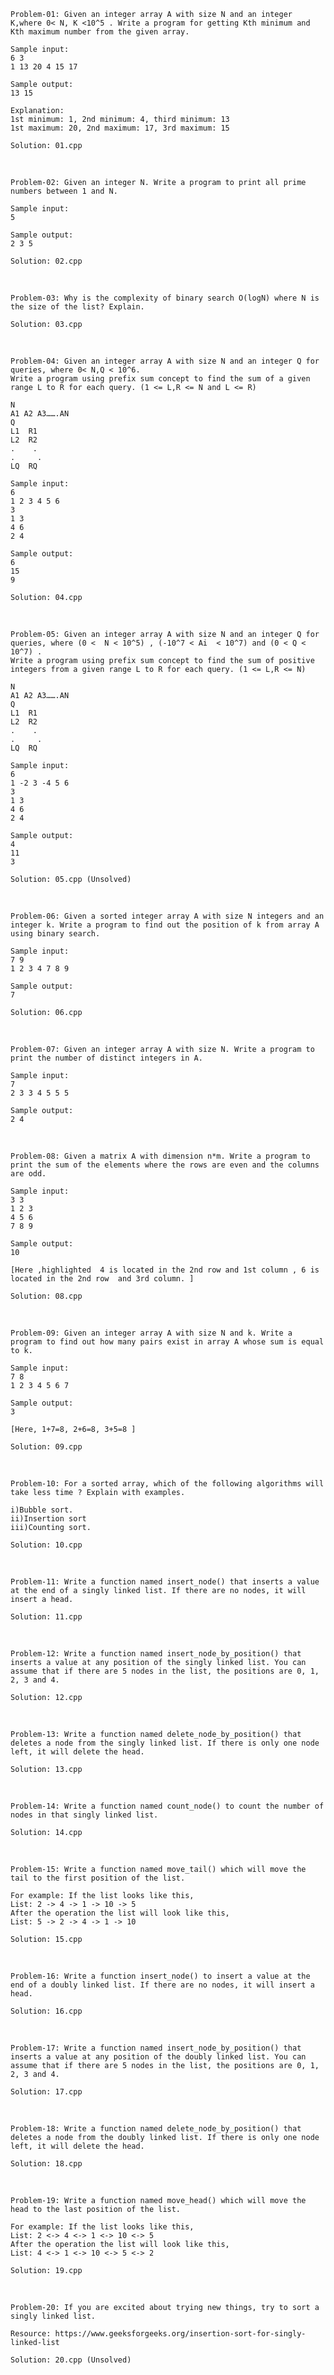    Problem-01: Given an integer array A with size N and an integer K,where 0< N, K <10^5 . Write a program for getting Kth minimum and Kth maximum number from the given array.

    Sample input:
    6 3
    1 13 20 4 15 17

    Sample output:
    13 15

    Explanation: 
    1st minimum: 1, 2nd minimum: 4, third minimum: 13
    1st maximum: 20, 2nd maximum: 17, 3rd maximum: 15

    Solution: 01.cpp

<br> 

    Problem-02: Given an integer N. Write a program to print all prime numbers between 1 and N.

    Sample input:
    5

    Sample output:
    2 3 5 

    Solution: 02.cpp

<br>

    Problem-03: Why is the complexity of binary search O(logN) where N is the size of the list? Explain.

    Solution: 03.cpp

<br>

    Problem-04: Given an integer array A with size N and an integer Q for queries, where 0< N,Q < 10^6.
    Write a program using prefix sum concept to find the sum of a given range L to R for each query. (1 <= L,R <= N and L <= R)

    N
    A1 A2 A3…….AN
    Q
    L1  R1
    L2  R2
    .    .
    .     .
    LQ  RQ

    Sample input:
    6
    1 2 3 4 5 6
    3
    1 3
    4 6
    2 4

    Sample output:
    6
    15
    9

    Solution: 04.cpp

<br>

    Problem-05: Given an integer array A with size N and an integer Q for queries, where (0 <  N < 10^5) , (-10^7 < Ai  < 10^7) and (0 < Q < 10^7) .
    Write a program using prefix sum concept to find the sum of positive integers from a given range L to R for each query. (1 <= L,R <= N)

    N
    A1 A2 A3…….AN
    Q
    L1  R1
    L2  R2
    .    .
    .     .
    LQ  RQ

    Sample input:
    6
    1 -2 3 -4 5 6
    3
    1 3
    4 6
    2 4

    Sample output:
    4
    11
    3

    Solution: 05.cpp (Unsolved)


<br>


    Problem-06: Given a sorted integer array A with size N integers and an integer k. Write a program to find out the position of k from array A using binary search. 

    Sample input:
    7 9
    1 2 3 4 7 8 9

    Sample output:
    7

    Solution: 06.cpp

<br>

    Problem-07: Given an integer array A with size N. Write a program to print the number of distinct integers in A.

    Sample input:
    7
    2 3 3 4 5 5 5 

    Sample output:
    2 4

<br>

    Problem-08: Given a matrix A with dimension n*m. Write a program to print the sum of the elements where the rows are even and the columns are odd.

    Sample input:
    3 3
    1 2 3
    4 5 6
    7 8 9

    Sample output:
    10

    [Here ,highlighted  4 is located in the 2nd row and 1st column , 6 is located in the 2nd row  and 3rd column. ]

    Solution: 08.cpp

<br>

    Problem-09: Given an integer array A with size N and k. Write a program to find out how many pairs exist in array A whose sum is equal to k.
      
    Sample input:
    7 8
    1 2 3 4 5 6 7

    Sample output:
    3

    [Here, 1+7=8, 2+6=8, 3+5=8 ]

    Solution: 09.cpp

<br>

    Problem-10: For a sorted array, which of the following algorithms will take less time ? Explain with examples.

    i)Bubble sort.
    ii)Insertion sort
    iii)Counting sort.

    Solution: 10.cpp

<br>

    Problem-11: Write a function named insert_node() that inserts a value at the end of a singly linked list. If there are no nodes, it will insert a head.

    Solution: 11.cpp

<br>

    Problem-12: Write a function named insert_node_by_position() that inserts a value at any position of the singly linked list. You can assume that if there are 5 nodes in the list, the positions are 0, 1, 2, 3 and 4.

    Solution: 12.cpp

<br>

    Problem-13: Write a function named delete_node_by_position() that deletes a node from the singly linked list. If there is only one node left, it will delete the head.

    Solution: 13.cpp

<br>

    Problem-14: Write a function named count_node() to count the number of nodes in that singly linked list.
    
    Solution: 14.cpp

<br>

    Problem-15: Write a function named move_tail() which will move the tail to the first position of the list.

    For example: If the list looks like this,
    List: 2 -> 4 -> 1 -> 10 -> 5
    After the operation the list will look like this,
    List: 5 -> 2 -> 4 -> 1 -> 10
    
    Solution: 15.cpp

<br>

    Problem-16: Write a function insert_node() to insert a value at the end of a doubly linked list. If there are no nodes, it will insert a head.
    
    Solution: 16.cpp

<br>

    Problem-17: Write a function named insert_node_by_position() that inserts a value at any position of the doubly linked list. You can assume that if there are 5 nodes in the list, the positions are 0, 1, 2, 3 and 4.
    
    Solution: 17.cpp


<br>

    Problem-18: Write a function named delete_node_by_position() that deletes a node from the doubly linked list. If there is only one node left, it will delete the head.
    
    Solution: 18.cpp

<br>

    Problem-19: Write a function named move_head() which will move the head to the last position of the list.

    For example: If the list looks like this,
    List: 2 <-> 4 <-> 1 <-> 10 <-> 5
    After the operation the list will look like this,
    List: 4 <-> 1 <-> 10 <-> 5 <-> 2

    Solution: 19.cpp

<br>

    Problem-20: If you are excited about trying new things, try to sort a singly linked list.
    
    Resource: https://www.geeksforgeeks.org/insertion-sort-for-singly-linked-list 
    
    Solution: 20.cpp (Unsolved)




